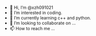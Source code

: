 - 👋 Hi, I’m @xzh091021
- 👀 I’m interested in coding.
- 🌱 I’m currently learning c++ and python.
- 💞️ I’m looking to collaborate on ...
- 📫 How to reach me ...

<!---
xzh091021/xzh091021 is a ✨ special ✨ repository because its `README.md` (this file) appears on your GitHub profile.
You can click the Preview link to take a look at your changes.
--->
